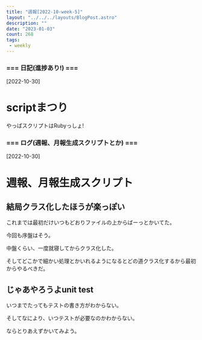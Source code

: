 ```yaml
---
title: "週報[2022-10-week-5]"
layout: "../../../layouts/BlogPost.astro"
description: ""
date: "2023-01-03"
count: 268
tags:
 - weekly
---
```





### === 日記(進捗あり!) ===

[2022-10-30]

# scriptまつり

やっぱスクリプトはRubyっしょ!


### === ログ(週報、月報生成スクリプトとか) ===

[2022-10-30]

# 週報、月報生成スクリプト

## 結局クラス化したほうが楽っぽい

これまでは最初だけいつもどおりファイルの上からばーっとかいてた。

今回も序盤はそう。

中盤くらい、一度就寝してからクラス化した。

そしてどこかで細かい処理とかいれるようになるとどの道クラス化するから最初からやるべきだ。

## じゃあやろうよunit test

いつまでたってもテストの書き方がわからない。

そしてなにより、いつテストが必要なのかわからない。

ならとりあえずかいてみよう。
